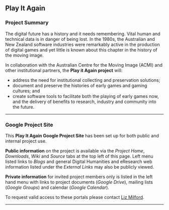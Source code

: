 ## **Play It Again** ##

### Project Summary ###
The digital future has a history and it needs remembering. Vital human and technical data is in danger of being lost. In the 1980s, the Australian and New Zealand software industries were remarkably active in the production of digital games and yet little is known about this chapter in the history of the moving image.

In collaboration with the Australian Centre for the Moving Image (ACMI) and other institutional partners, the **Play it Again project** will:
  * address the need for institutional collecting and preservation solutions;
  * document and preserve the histories of early games and gaming cultures; and
  * create software tools to facilitate both the playing of early games now, and the delivery of benefits to research, industry and community into the future.


---


### Google Project Site ###

This **Play It Again Google Project Site** has been set up for both public and internal project use.

**Public information** on the project is available via the _Project Home_, _Downloads_, _Wiki_ and _Source_ tabs at the top left of this page. Left menu listed links to _Blogs_ and general Digital Humanities and eResearch web information listed under the _External Links_ may also be publicly viewed.

**Private information** for invited project members only is listed in the left hand menu  with links to project documents (_Google Drive_), mailing lists (_Google Groups_) and calendar (_Google Calendar_).

To request valid access to these portals please contact [Liz Milford](mailto:liz.milford@flinders.edu.au).



---
